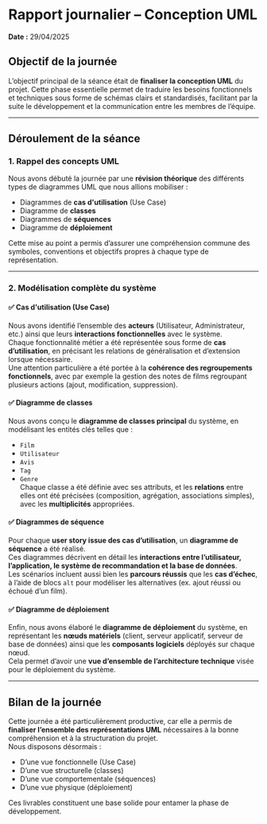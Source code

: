 # Rapport journalier – Conception UML  
**Date :** 29/04/2025  

## Objectif de la journée  
L’objectif principal de la séance était de **finaliser la conception UML** du projet. Cette phase essentielle permet de traduire les besoins fonctionnels et techniques sous forme de schémas clairs et standardisés, facilitant par la suite le développement et la communication entre les membres de l’équipe.

---

## Déroulement de la séance  

### 1. Rappel des concepts UML  
Nous avons débuté la journée par une **révision théorique** des différents types de diagrammes UML que nous allions mobiliser :  
- Diagrammes de **cas d'utilisation** (Use Case)  
- Diagramme de **classes**  
- Diagrammes de **séquences**  
- Diagramme de **déploiement**

Cette mise au point a permis d’assurer une compréhension commune des symboles, conventions et objectifs propres à chaque type de représentation.

---

### 2. Modélisation complète du système

#### ✅ Cas d'utilisation (Use Case)
Nous avons identifié l’ensemble des **acteurs** (Utilisateur, Administrateur, etc.) ainsi que leurs **interactions fonctionnelles** avec le système.  
Chaque fonctionnalité métier a été représentée sous forme de **cas d’utilisation**, en précisant les relations de généralisation et d’extension lorsque nécessaire.  
Une attention particulière a été portée à la **cohérence des regroupements fonctionnels**, avec par exemple la gestion des notes de films regroupant plusieurs actions (ajout, modification, suppression).

#### ✅ Diagramme de classes  
Nous avons conçu le **diagramme de classes principal** du système, en modélisant les entités clés telles que :
- `Film`
- `Utilisateur`
- `Avis`
- `Tag`
- `Genre`  
Chaque classe a été définie avec ses attributs, et les **relations** entre elles ont été précisées (composition, agrégation, associations simples), avec les **multiplicités** appropriées.

#### ✅ Diagrammes de séquence  
Pour chaque **user story issue des cas d’utilisation**, un **diagramme de séquence** a été réalisé.  
Ces diagrammes décrivent en détail les **interactions entre l’utilisateur, l’application, le système de recommandation et la base de données**.  
Les scénarios incluent aussi bien les **parcours réussis** que les **cas d’échec**, à l’aide de blocs `alt` pour modéliser les alternatives (ex. ajout réussi ou échoué d’un film).

#### ✅ Diagramme de déploiement  
Enfin, nous avons élaboré le **diagramme de déploiement** du système, en représentant les **nœuds matériels** (client, serveur applicatif, serveur de base de données) ainsi que les **composants logiciels** déployés sur chaque nœud.  
Cela permet d’avoir une **vue d’ensemble de l’architecture technique** visée pour le déploiement du système.

---

## Bilan de la journée  
Cette journée a été particulièrement productive, car elle a permis de **finaliser l’ensemble des représentations UML** nécessaires à la bonne compréhension et à la structuration du projet.  
Nous disposons désormais :
- D’une vue fonctionnelle (Use Case)
- D’une vue structurelle (classes)
- D’une vue comportementale (séquences)
- D’une vue physique (déploiement)  

Ces livrables constituent une base solide pour entamer la phase de développement.
